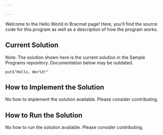 ```yaml
---

---
```


Welcome to the Hello World in Bracmat page! Here, you'll find the source code for this program as well as a description of how the program works.

## Current Solution

Note: The solution shown here is the current solution in the Sample Programs repository. Documentation below may be outdated.

```Bracmat
put$"Hello, World!"
```

## How to Implement the Solution

No how to implement the solution available. Please consider contributing.

## How to Run the Solution

No how to run the solution available. Please consider contributing.